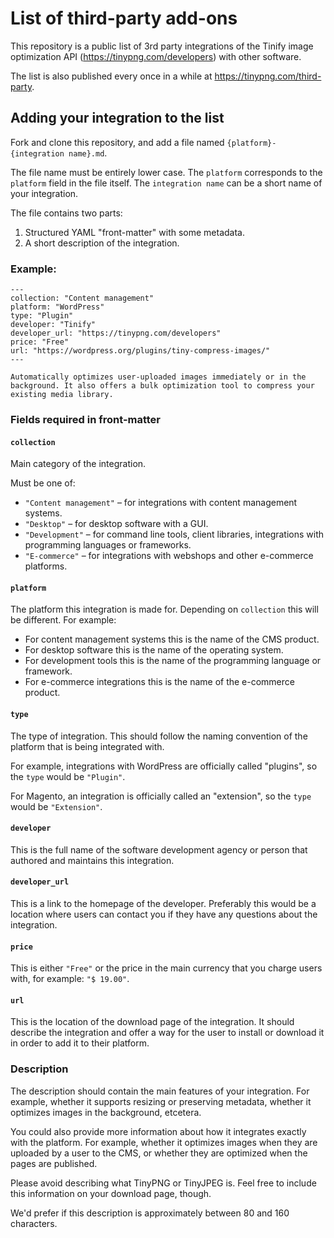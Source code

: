 # List of third-party add-ons

This repository is a public list of 3rd party integrations of the Tinify image optimization API (https://tinypng.com/developers) with other software.

The list is also published every once in a while at https://tinypng.com/third-party.

## Adding your integration to the list

Fork and clone this repository, and add a file named `{platform}-{integration name}.md`.

The file name must be entirely lower case. The `platform` corresponds to the `platform` field in the file itself. The `integration name` can be a short name of your integration.

The file contains two parts:
1. Structured YAML "front-matter" with some metadata.
2. A short description of the integration.


### Example:

```
---
collection: "Content management"
platform: "WordPress"
type: "Plugin"
developer: "Tinify"
developer_url: "https://tinypng.com/developers"
price: "Free"
url: "https://wordpress.org/plugins/tiny-compress-images/"
---

Automatically optimizes user-uploaded images immediately or in the background. It also offers a bulk optimization tool to compress your existing media library.
```

### Fields required in front-matter

#### `collection`

Main category of the integration.

Must be one of:
* `"Content management"` – for integrations with content management systems.
* `"Desktop"` – for desktop software with a GUI.
* `"Development"` – for command line tools, client libraries, integrations with programming languages or frameworks.
* `"E-commerce"` – for integrations with webshops and other e-commerce platforms.

#### `platform`

The platform this integration is made for. Depending on `collection` this will be different. For example:

* For content management systems this is the name of the CMS product.
* For desktop software this is the name of the operating system.
* For development tools this is the name of the programming language or framework.
* For e-commerce integrations this is the name of the e-commerce product.

#### `type`

The type of integration. This should follow the naming convention of the platform that is being integrated with.

For example, integrations with WordPress are officially called "plugins", so the `type` would be `"Plugin"`.

For Magento, an integration is officially called an "extension", so the `type` would be `"Extension"`.

#### `developer`

This is the full name of the software development agency or person that authored and maintains this integration.


#### `developer_url`

This is a link to the homepage of the developer. Preferably this would be a location where users can contact you if they have any questions about the integration.

#### `price`

This is either `"Free"` or the price in the main currency that you charge users with, for example: `"$ 19.00"`.

#### `url`

This is the location of the download page of the integration. It should describe the integration and offer a way for the user to install or download it in order to add it to their platform.

### Description

The description should contain the main features of your integration. For example, whether it supports resizing or preserving metadata, whether it optimizes images in the background, etcetera.

You could also provide more information about how it integrates exactly with the platform. For example, whether it optimizes images when they are uploaded by a user to the CMS, or whether they are optimized when the pages are published.

Please avoid describing what TinyPNG or TinyJPEG is. Feel free to include this information on your download page, though.

We'd prefer if this description is approximately between 80 and 160 characters.

